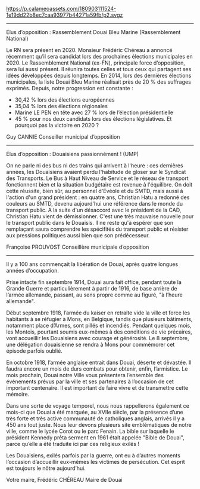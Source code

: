 https://p.calameoassets.com/180903111524-1e19dd22b8ec7caa93977b44271a59fb/p2.svgz

---

Élus d’opposition : Rassemblement Douai Bleu Marine (Rassemblement National)

Le RN sera présent en 2020.
Monsieur Frédéric Chéreau a annoncé récemment qu’il sera candidat lors des prochaines élections municipales en 2020.
Le Rassemblement National (ex-FN), principale force d’opposition, sera lui aussi présent. Il réunira toutes celles et tous ceux qui partagent ses idées développées depuis longtemps. En 2014, lors des dernières élections municipales, la liste Douai Bleu Marine réalisait près de 20 % des suffrages exprimés. Depuis, notre progression est constante :
- 30,42 % lors des élections européennes
- 35,04 % lors des élections régionales
- Marine LE PEN en tête avec 27 % lors de l’élection présidentielle
- 45 % pour nos deux candidats lors des élections législatives.
Et pourquoi pas la victoire en 2020 ?

Guy CANNIE
Conseiller municipal d’opposition

---

Élus d’opposition : Douaisiens passionnément ! (UMP)

On ne parle ni des bus ni des trains qui arrivent à l'heure : ces dernières années, les Douaisiens avaient perdu l'habitude de gloser sur le Syndicat des Transports. Le Bus à Haut Niveau de Service et le réseau de transport fonctionnent bien et la situation budgétaire est revenue à l'équilibre. On doit cette réussite, bien sûr, au personnel d'Evéole et du SMTD, mais aussi à l'action d'un grand président : en quatre ans, Christian Hatu a redonné des couleurs au SMTD, devenu aujourd'hui une référence dans le monde du transport public. A la suite d'un désaccord avec le président de la CAD, Christian Hatu vient de démissionner. C'est une très mauvaise nouvelle pour le transport public dans le Douaisis. Il ne reste qu'à espérer que son remplaçant saura comprendre les spécifités du transport public et résister aux pressions politiques aussi bien que son prédécesseur.

Françoise PROUVOST
Conseillère municipale d’opposition

---

Il y a 100 ans commençait la libération de Douai, après quatre longues années d’occupation.

Prise intacte fin septembre 1914, Douai aura fait office, pendant toute la Grande Guerre et particulièrement à partir de 1916, de base arrière de l’armée allemande, passant, au sens propre comme
au figuré, "à l’heure allemande".

Début septembre 1918, l’armée du kaiser en retraite vide la ville et force les habitants à se réfugier à Mons, en Belgique, tandis que plusieurs bâtiments, notamment place d’Armes, sont pillés et incendiés. Pendant quelques mois, les Montois, pourtant soumis eux-mêmes à des conditions de vie précaires, vont accueillir les Douaisiens avec courage et générosité. Le 8 septembre, une délégation douaisienne se rendra à Mons pour commémorer cet épisode parfois oublié.

En octobre 1918, l’armée anglaise entrait dans Douai, déserte et dévastée. Il faudra encore un mois de durs combats pour obtenir, enfin, l’armistice. Le mois prochain, Douai notre Ville vous présentera l’ensemble des événements prévus par la ville et ses partenaires à l’occasion de cet important centenaire. Il est important de faire vivre et de transmettre cette mémoire.

Dans une sorte de voyage temporel, nous nous rappellerons également ce mois-ci que Douai a été marquée, au XVIIe siècle, par la présence d’une très forte et très active communauté de catholiques anglais, arrivés il y a 450 ans tout juste. Nous leur devons plusieurs site emblématiques de notre ville, comme le lycée Corot ou le parc Fenain. La bible sur laquelle le président Kennedy prêta serment en 1961 était appelée "Bible de Douai", parce qu’elle a été traduite ici par ces religieux exilés !

Les Douaisiens, exilés parfois par la guerre, ont eu à d’autres moments l’occasion d’accueillir eux-mêmes les victimes de persécution. Cet esprit est toujours le nôtre aujourd’hui.

Votre maire,
Frédéric CHÉREAU
Maire de Douai
